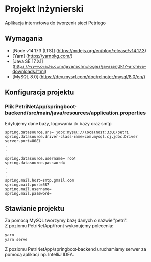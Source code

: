 # Projekt Inżynierski
Aplikacja internetowa do tworzenia sieci Petriego
## Wymagania
- [Node v14.17.3 (LTS)] (https://nodejs.org/en/blog/release/v14.17.3)
- [Yarn] (https://yarnpkg.com/)
- [Java SE 17.0.1] (https://www.oracle.com/java/technologies/javase/jdk17-archive-downloads.html)
- [MySQL 8.0] (https://dev.mysql.com/doc/relnotes/mysql/8.0/en/)
## Konfiguracja projektu
### Plik **PetriNetApp/springboot-backend/src/main/java/resources/application.properties**
Edytujemy dane bazy, logowania do bazy oraz smtp
```application.properties
spring.datasource.url= jdbc:mysql://localhost:3306/petri
spring.datasource.driver-class-name=com.mysql.cj.jdbc.Driver
server.port=8081
.
.
.
spring.datasource.username= root
spring.datasource.password=
.
.
.
spring.mail.host=smtp.gmail.com
spring.mail.port=587
spring.mail.username=
spring.mail.password=
```
## Stawianie projektu
Za pomocą MySQL tworzymy bazę danych o nazwie "petri".  
Z poziomu PetriNetApp/front wykonujemy polecenia: 
```powershell
yarn
yarn serve
```
Z poziomu PetriNetApp/springboot-backend uruchamiamy serwer za pomocą aplikacji np. IntelliJ IDEA.

